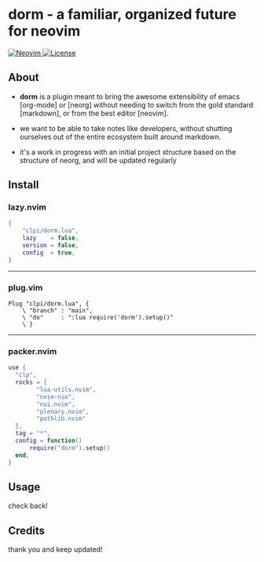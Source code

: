 # dorm - a familiar, organized future for neovim

<a href="https://neovim.io"> ![Neovim](https://img.shields.io/badge/Neovim%200.10+-brightgreen?style=for-the-badge) </a>
<a href="/LICENSE"> ![License](https://img.shields.io/badge/license-GPL%20v3-brightgreen?style=for-the-badge)</a>

## About

- **dorm** is a plugin meant to bring the awesome extensibility of emacs [org-mode] or [neorg] without needing to switch from the gold standard [markdown], or from the best editor [neovim].

- we want to be able to take notes like developers, without shutting ourselves out of the entire ecosystem built around markdown.

- it's a work in progress with an initial project structure based on the structure of neorg, and will be updated regularly

## Install

### lazy.nvim

```lua
{
    "clpi/dorm.lua",
    lazy    = false,
    version = false,
    config  = true,
}
```

---

### plug.vim

```vim
Plug "clpi/dorm.lua", {
    \ "branch" : "main",
    \ "do"     : ":lua require('dorm').setup()"
    \ }
```

---

### packer.nvim

```lua
use {
  "clp",
  rocks = {
        "lua-utils.nvim",
        "nvim-nio",
        "nui.nvim",
        "plenary.nvim",
        "pathlib.nvim"
  },
  tag = "*",
  config = function()
      require("dorm").setup()
  end,
}
```

## Usage

check back!

## Credits

thank you and keep updated!

<!-- <div align="center"> -->

<!-- </div> -->
